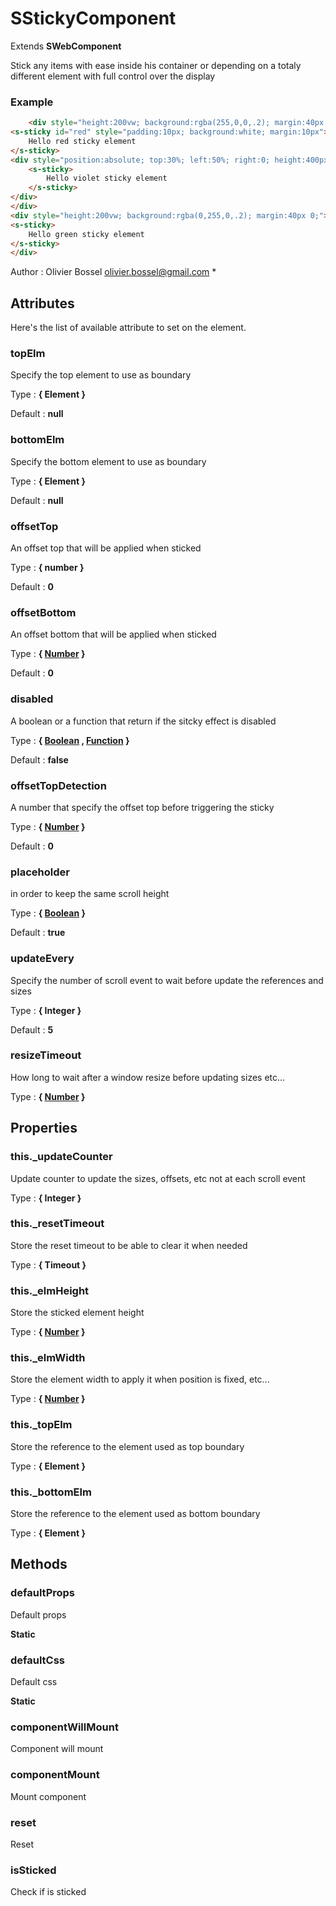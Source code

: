 # SStickyComponent

Extends **SWebComponent**

Stick any items with ease inside his container or depending on a totaly different element with full control over the display


### Example
```html
	<div style="height:200vw; background:rgba(255,0,0,.2); margin:40px 0;">
<s-sticky id="red" style="padding:10px; background:white; margin:10px">
	Hello red sticky element
</s-sticky>
<div style="position:absolute; top:30%; left:50%; right:0; height:400px; background:rgba(0,0,255,.2)">
	<s-sticky>
		Hello violet sticky element
	</s-sticky>
</div>
</div>
<div style="height:200vw; background:rgba(0,255,0,.2); margin:40px 0;">
<s-sticky>
	Hello green sticky element
</s-sticky>
</div>
```
Author : Olivier Bossel <olivier.bossel@gmail.com> *




## Attributes

Here's the list of available attribute to set on the element.

### topElm

Specify the top element to use as boundary

Type : **{ Element }**

Default : **null**


### bottomElm

Specify the bottom element to use as boundary

Type : **{ Element }**

Default : **null**


### offsetTop

An offset top that will be applied when sticked

Type : **{ number }**

Default : **0**


### offsetBottom

An offset bottom that will be applied when sticked

Type : **{ [Number](https://developer.mozilla.org/fr/docs/Web/JavaScript/Reference/Objets_globaux/Number) }**

Default : **0**


### disabled

A boolean or a function that return if the sitcky effect is disabled

Type : **{ [Boolean](https://developer.mozilla.org/fr/docs/Web/JavaScript/Reference/Objets_globaux/Boolean) , [Function](https://developer.mozilla.org/fr/docs/Web/JavaScript/Reference/Objets_globaux/Function) }**

Default : **false**


### offsetTopDetection

A number that specify the offset top before triggering the sticky

Type : **{ [Number](https://developer.mozilla.org/fr/docs/Web/JavaScript/Reference/Objets_globaux/Number) }**

Default : **0**


### placeholder

in order to keep the same scroll height

Type : **{ [Boolean](https://developer.mozilla.org/fr/docs/Web/JavaScript/Reference/Objets_globaux/Boolean) }**

Default : **true**


### updateEvery

Specify the number of scroll event to wait before update the references and sizes

Type : **{ Integer }**

Default : **5**


### resizeTimeout

How long to wait after a window resize before updating sizes etc...

Type : **{ [Number](https://developer.mozilla.org/fr/docs/Web/JavaScript/Reference/Objets_globaux/Number) }**



## Properties


### this._updateCounter

Update counter to update the sizes, offsets, etc not at each scroll event

Type : **{ Integer }**


### this._resetTimeout

Store the reset timeout to be able to clear it when needed

Type : **{ Timeout }**


### this._elmHeight

Store the sticked element height

Type : **{ [Number](https://developer.mozilla.org/fr/docs/Web/JavaScript/Reference/Objets_globaux/Number) }**


### this._elmWidth

Store the element width to apply it when position is fixed, etc...

Type : **{ [Number](https://developer.mozilla.org/fr/docs/Web/JavaScript/Reference/Objets_globaux/Number) }**


### this._topElm

Store the reference to the element used as top boundary

Type : **{ Element }**


### this._bottomElm

Store the reference to the element used as bottom boundary

Type : **{ Element }**


## Methods


### defaultProps

Default props

**Static**


### defaultCss

Default css

**Static**


### componentWillMount

Component will mount


### componentMount

Mount component


### reset

Reset


### isSticked

Check if is sticked